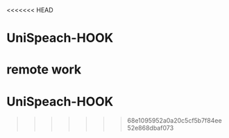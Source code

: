 <<<<<<< HEAD
# UniSpeach-HOOK
remote work
=======
# UniSpeach-HOOK
>>>>>>> 68e1095952a0a20c5cf5b7f84ee52e868dbaf073
